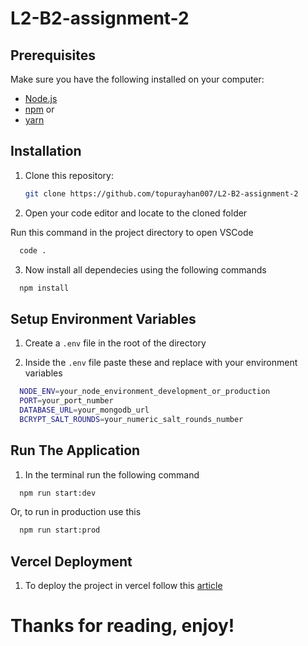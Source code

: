 # L2-B2-assignment-2

## Prerequisites

Make sure you have the following installed on your computer:

- [Node.js](https://nodejs.org/)
- [npm](https://www.npmjs.com/)
  or
- [yarn](https://classic.yarnpkg.com/lang/en/docs/install/)

## Installation

1. Clone this repository:

   ```bash
   git clone https://github.com/topurayhan007/L2-B2-assignment-2
   ```

2. Open your code editor and locate to the cloned folder

Run this command in the project directory to open VSCode

```bash (use it to open in VSCode)
  code .
```

3. Now install all dependecies using the following commands

```bash
  npm install
```

## Setup Environment Variables

1. Create a `.env` file in the root of the directory

2. Inside the `.env` file paste these and replace with your environment variables

```bash
  NODE_ENV=your_node_environment_development_or_production
  PORT=your_port_number
  DATABASE_URL=your_mongodb_url
  BCRYPT_SALT_ROUNDS=your_numeric_salt_rounds_number
```

## Run The Application

1. In the terminal run the following command

```bash
  npm run start:dev
```

Or, to run in production use this

```bash
  npm run start:prod
```

## Vercel Deployment

1. To deploy the project in vercel follow this [article](https://shadowsmith.com/thoughts/how-to-deploy-an-express-api-to-vercel)

# Thanks for reading, enjoy!
